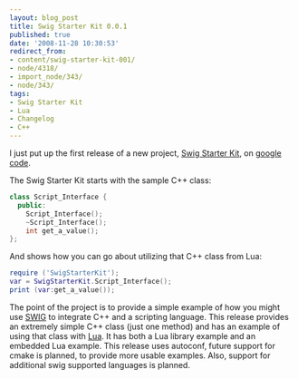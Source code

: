 ```yaml
---
layout: blog_post
title: Swig Starter Kit 0.0.1
published: true
date: '2008-11-28 10:30:53'
redirect_from:
- content/swig-starter-kit-001/
- node/4318/
- import_node/343/
- node/343/
tags:
- Swig Starter Kit
- Lua
- Changelog
- C++
---
```


I just put up the first release of a new project, [Swig Starter Kit](http://swigstarterkit.googlecode.com), on [google code](http://code.google.com). 

The Swig Starter Kit starts with the sample C++ class: 

```cpp
class Script_Interface {   
  public:     
    Script_Interface();     
    ~Script_Interface();      
    int get_a_value(); 
};
```

And shows how you can go about utilizing that C++ class from Lua: 

```lua
require ('SwigStarterKit');  
var = SwigStarterKit.Script_Interface(); 
print (var:get_a_value());
```


The point of the project is to provide a simple example of how you might use [SWIG](http://www.swig.org) to integrate C++ and a scripting language. This release provides an extremely simple C++ class (just one method) and has an example of using that class with [Lua](http://www.lua.org). It has both a Lua library example and an embedded Lua example. This release uses autoconf, future support for cmake is planned, to provide more usable examples. Also, support for additional swig supported languages is planned.
